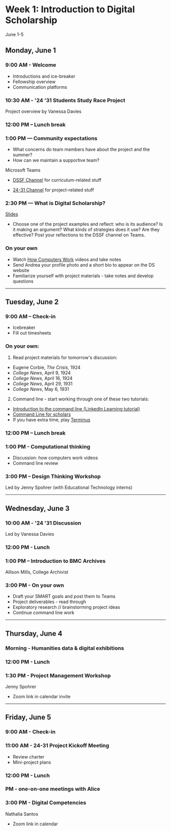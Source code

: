 
# Week 1: Introduction to Digital Scholarship

June 1-5

## Monday, June 1

### 9:00 AM - Welcome
- Introductions and ice-breaker
- Fellowship overview
- Communication platforms

### 10:30 AM - '24 '31 Students Study Race Project
Project overview by Vanessa Davies

### 12:00 PM – Lunch break

### 1:00 PM — Community expectations
- What concerns do team members have about the project and the summer?
- How can we maintain a supportive team?

Microsoft Teams

- [DSSF Channel](https://teams.microsoft.com/l/channel/19%3aeb69325e12e34c7bb25fa935667cbd9a%40thread.skype/DSSF?groupId=f13632d3-cdb4-4e69-b112-38ea83836a0d&tenantId=c94b117b-6163-47fd-93f8-b8001804ae6f) for curriculum-related stuff

- [24-31 Channel](https://teams.microsoft.com/l/channel/19%3a50ec984402d346d6b4c661795db04ca1%40thread.skype/24-31%2520Project?groupId=f13632d3-cdb4-4e69-b112-38ea83836a0d&tenantId=c94b117b-6163-47fd-93f8-b8001804ae6f) for project-related stuff


### 2:30 PM — What is Digital Scholarship?
[Slides](https://brynmawr-my.sharepoint.com/:p:/g/personal/amcgrath1_brynmawr_edu/EZMYcvVDa0pGid-DiYQf90gBxhrc9PtVGid3OjvJuheKMQ?e=xfvPWi)

- Choose one of the project examples and reflect: who is its audience? Is it making an argument? What kinds of strategies does it use? Are they effective? Post your reflections to the DSSF channel on Teams.

### On your own

- Watch [How Computers Work](https://www.khanacademy.org/computing/computer-science/how-computers-work2/v/khan-academy-and-codeorg-introducing-how-computers-work) videos and take notes
- Send Andrea your profile photo and a short bio to appear on the DS website
- Familiarize yourself with project materials - take notes and develop questions


---
## Tuesday, June 2

### 9:00 AM – Check-in
- Icebreaker
- Fill out timesheets

### On your own:

1. Read project materials for tomorrow's discussion:
- Eugene Corbie, *The Crisis*, 1924
- *College News*, April 9, 1924
- *College News*, April 16, 1924
- *College News*, April 29, 1931
- *College News*, May 6, 1931

2. Command line - start working through one of these two tutorials:
- [Introduction to the command line (LinkedIn Learning tutorial)](https://www.linkedin.com/learning/learning-linux-command-line-2/)
- [Command Line for scholars](https://github.com/tri-cods/command-line)
- If you have extra time, play [Terminus](https://web.mit.edu/mprat/Public/web/Terminus/Web/main.html)

### 12:00 PM – Lunch break

### 1:00 PM - Computational thinking

- Discussion: how computers work videos
- Command line review

### 3:00 PM – Design Thinking Workshop

Led by Jenny Spohrer (with Educational Technology interns)

---

## Wednesday, June 3

### 10:00 AM - '24 '31 Discussion

Led by Vanessa Davies

### 12:00 PM - Lunch

### 1:00 PM – Introduction to BMC Archives

Allison Mills, College Archivist

### 3:00 PM - On your own

- Draft your SMART goals and post them to Teams
- Project deliverables - read through
- Exploratory research // brainstorming project ideas
- Continue command line work

---

## Thursday, June 4

### Morning - Humanities data & digital exhibitions
<!--
- Read Miriam Posner's post - [Humanities Data: A Necessary Contradiction](https://miriamposner.com/blog/humanities-data-a-necessary-contradiction/)
- [Data Trouble](https://www.youtube.com/watch?v=sW0u1pNQNxc)
- Comparison: Scalar, Omeka, Wax, Wordpress?
- Talking through project deliverables?
 -->
### 12:00 PM - Lunch

### 1:30 PM - Project Management Workshop
Jenny Spohrer

- Zoom link in calendar invite

---

## Friday, June 5

### 9:00 AM - Check-in

### 11:00 AM - 24-31 Project Kickoff Meeting
- Review charter
- Mini-project plans

### 12:00 PM - Lunch

### PM - one-on-one meetings with Alice  

### 3:00 PM - Digital Competencies

Nathalia Santos

- Zoom link in calendar

